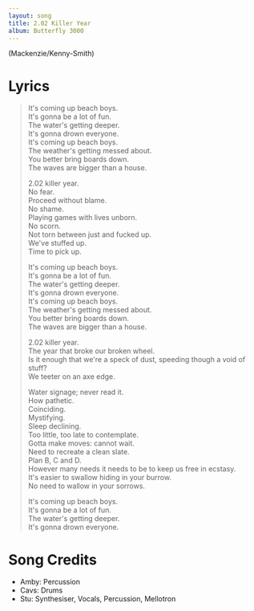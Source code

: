 ```yaml
---
layout: song
title: 2.02 Killer Year
album: Butterfly 3000
---
```


(Mackenzie/Kenny-Smith)

# Lyrics

> It's coming up beach boys.  
> It's gonna be a lot of fun.  
> The water's getting deeper.  
> It's gonna drown everyone.  
> It's coming up beach boys.  
> The weather's getting messed about.  
> You better bring boards down.  
> The waves are bigger than a house.  
>  
> 2.02 killer year.  
> No fear.  
> Proceed without blame.  
> No shame.  
> Playing games with lives unborn.  
> No scorn.  
> Not torn between just and fucked up.  
> We've stuffed up.  
> Time to pick up.  
>  
> It's coming up beach boys.  
> It's gonna be a lot of fun.  
> The water's getting deeper.  
> It's gonna drown everyone.  
> It's coming up beach boys.  
> The weather's getting messed about.  
> You better bring boards down.  
> The waves are bigger than a house.  
>  
> 2.02 killer year.  
> The year that broke our broken wheel.  
> Is it enough that we're a speck of dust, speeding though a void of stuff?  
> We teeter on an axe edge.  
>  
> Water signage; never read it.  
> How pathetic.  
> Coinciding.  
> Mystifying.  
> Sleep declining.  
> Too little, too late to contemplate.  
> Gotta make moves: cannot wait.  
> Need to recreate a clean slate.  
> Plan B, C and D.  
> However many needs it needs to be to keep us free in ecstasy.  
> It's easier to swallow hiding in your burrow.  
> No need to wallow in your sorrows.  
>  
> It's coming up beach boys.  
> It's gonna be a lot of fun.  
> The water's getting deeper.  
> It's gonna drown everyone.  

# Song Credits

* Amby: Percussion
* Cavs: Drums
* Stu: Synthesiser, Vocals, Percussion, Mellotron
